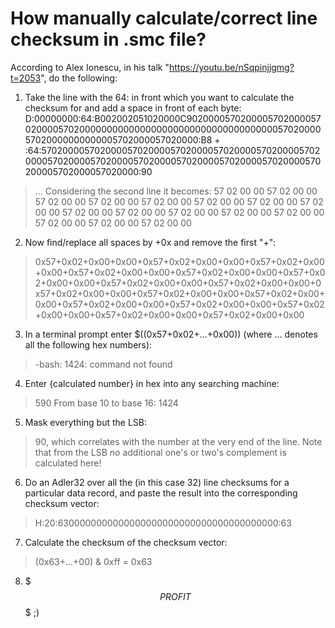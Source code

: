 # How manually calculate/correct line checksum in .smc file?

According to Alex Ionescu, in his talk "https://youtu.be/nSqpinjjgmg?t=2053", do the following:
1. Take the line with the 64: in front which you want to calculate the checksum for and add a space in front of each byte:
        D:00000000:64:B002002051020000C902000057020000570200005702000057020000000000000000000000000000000000005702000057020000000000005702000057020000:B8
        +         :64:57020000570200005702000057020000570200005702000057020000570200005702000057020000570200005702000057020000570200005702000057020000:90
  > ...
  Considering the second line it becomes:
  >  57 02 00 00 57 02 00 00 57 02 00 00 57 02 00 00 57 02 00 00 57 02 00 00 57 02 00 00 57 02 00 00 57 02 00 00 57 02 00 00 57 02 00 00 57 02 00 00 57 02 00 00 57 02 00 00 57 02 00 00 57 02 00 00
2. Now find/replace all spaces by +0x and remove the first "+":
  > 0x57+0x02+0x00+0x00+0x57+0x02+0x00+0x00+0x57+0x02+0x00+0x00+0x57+0x02+0x00+0x00+0x57+0x02+0x00+0x00+0x57+0x02+0x00+0x00+0x57+0x02+0x00+0x00+0x57+0x02+0x00+0x00+0x57+0x02+0x00+0x00+0x57+0x02+0x00+0x00+0x57+0x02+0x00+0x00+0x57+0x02+0x00+0x00+0x57+0x02+0x00+0x00+0x57+0x02+0x00+0x00+0x57+0x02+0x00+0x00+0x57+0x02+0x00+0x00
3. In a terminal prompt enter $((0x57+0x02+...+0x00)) (where ... denotes all the following hex numbers):
  > -bash: 1424: command not found
4. Enter {calculated number} in hex into any searching machine:
  > 590
  > From base 10 to base 16: 1424
5. Mask everything but the LSB:
  > 90, which correlates with the number at the very end of the line. Note that from the LSB *no* additional one's or two's complement is calculated here!
6. Do an Adler32 over all the (in this case 32) line checksums for a particular data record, and paste the result into the corresponding checksum vector:
  > H:20:6300000000000000000000000000000000000000:63
7. Calculate the checksum of the checksum vector:
  > (0x63+...+00) & 0xff = 0x63
8. $$$PROFIT$$$ ;)
